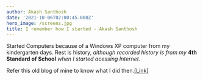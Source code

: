 ```yaml
---
author: Akash Santhosh
date: '2021-10-06T02:00:45.000Z'
hero_image: /screens.jpg
title: I remember how I started - Akash Santhosh
---
```

Started Computers because of a Windows XP computer from my kindergarten days. Rest is history, _although recorded history is from my_ **4th Standard of School** _when I started acessing Internet_.

 Refer this old blog of mine to know what I did then.[\[Link\]](https://medium.com/@akash.santhosh/sorrow-f62589a8fb2e)